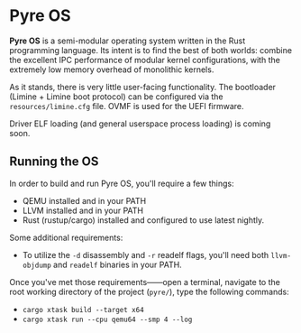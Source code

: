 # Pyre OS

**Pyre OS** is a semi-modular operating system written in the Rust programming language. Its intent is to find the best of both worlds: combine the excellent IPC performance of modular kernel configurations, with the extremely low memory overhead of monolithic kernels.

As it stands, there is very little user-facing functionality. The bootloader (Limine + Limine boot protocol) can be configured via the `resources/limine.cfg` file. OVMF is used for the UEFI firmware.

Driver ELF loading (and general userspace process loading) is coming soon.


## Running the OS
In order to build and run Pyre OS, you'll require a few things:
- QEMU installed and in your PATH
- LLVM installed and in your PATH
- Rust (rustup/cargo) installed and configured to use latest nightly.

Some additional requirements:
- To utilize the `-d` disassembly and `-r` readelf flags, you'll need both `llvm-objdump` and `readelf` binaries in your PATH.

Once you've met those requirements——open a terminal, navigate to the root working directory of the project (`pyre/`), type the following commands:
- `cargo xtask build --target x64`
- `cargo xtask run --cpu qemu64 --smp 4 --log`